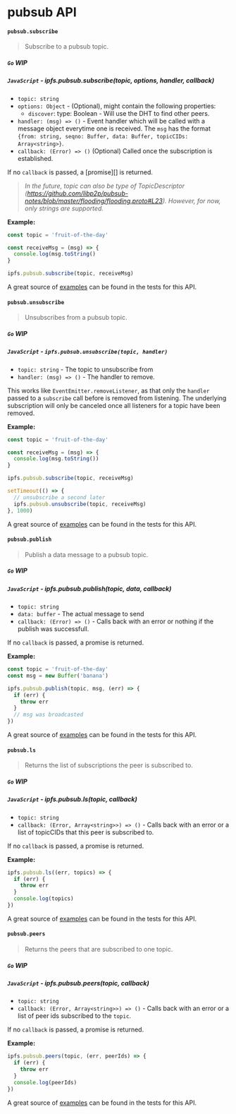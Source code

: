 pubsub API
==========

#### `pubsub.subscribe`

> Subscribe to a pubsub topic.

##### `Go` **WIP**

##### `JavaScript` - ipfs.pubsub.subscribe(topic, options, handler, callback)

- `topic: string`
- `options: Object` - (Optional), might contain the following properties:
  - `discover`: type: Boolean - Will use the DHT to find other peers.
- `handler: (msg) => ()` - Event handler which will be called with a message object everytime one is received. The `msg` has the format `{from: string, seqno: Buffer, data: Buffer, topicCIDs: Array<string>}`.
- `callback: (Error) => ()` (Optional) Called once the subscription is established.

If no `callback` is passed, a [promise][] is returned.

> _In the future, topic can also be type of TopicDescriptor (https://github.com/libp2p/pubsub-notes/blob/master/flooding/flooding.proto#L23). However, for now, only strings are supported._

**Example:**

```JavaScript
const topic = 'fruit-of-the-day'

const receiveMsg = (msg) => {
  console.log(msg.toString()
}

ipfs.pubsub.subscribe(topic, receiveMsg)
```

A great source of [examples][] can be found in the tests for this API.

#### `pubsub.unsubscribe`

> Unsubscribes from a pubsub topic.

##### `Go` **WIP**

##### `JavaScript` - `ipfs.pubsub.unsubscribe(topic, handler)`

- `topic: string` - The topic to unsubscribe from
- `handler: (msg) => ()` - The handler to remove.

This works like `EventEmitter.removeListener`, as that only the `handler` passed to a `subscribe` call before is removed from listening. The underlying subscription will only be canceled once all listeners for a topic have been removed.

**Example:**

```JavaScript
const topic = 'fruit-of-the-day'

const receiveMsg = (msg) => {
  console.log(msg.toString())
}

ipfs.pubsub.subscribe(topic, receiveMsg)

setTimeout(() => {
  // unsubscribe a second later
  ipfs.pubsub.unsubscribe(topic, receiveMsg)
}, 1000)
```

A great source of [examples][] can be found in the tests for this API.

#### `pubsub.publish`

> Publish a data message to a pubsub topic.

##### `Go` **WIP**

##### `JavaScript` - ipfs.pubsub.publish(topic, data, callback)

- `topic: string`
- `data: buffer` - The actual message to send
- `callback: (Error) => ()` - Calls back with an error or nothing if the publish was successfull.

If no `callback` is passed, a promise is returned.

**Example:**

```JavaScript
const topic = 'fruit-of-the-day'
const msg = new Buffer('banana')

ipfs.pubsub.publish(topic, msg, (err) => {
  if (err) {
    throw err
  }
  // msg was broadcasted
})
```

A great source of [examples][] can be found in the tests for this API.

#### `pubsub.ls`

> Returns the list of subscriptions the peer is subscribed to.

##### `Go` **WIP**

##### `JavaScript` - ipfs.pubsub.ls(topic, callback)

- `topic: string`
- `callback: (Error, Array<string>>) => ()` - Calls back with an error or a list of topicCIDs that this peer is subscribed to.

If no `callback` is passed, a promise is returned.

**Example:**

```JavaScript
ipfs.pubsub.ls((err, topics) => {
  if (err) {
    throw err
  }
  console.log(topics)
})
```

A great source of [examples][] can be found in the tests for this API.

#### `pubsub.peers`

> Returns the peers that are subscribed to one topic.

##### `Go` **WIP**

##### `JavaScript` - ipfs.pubsub.peers(topic, callback)

- `topic: string`
- `callback: (Error, Array<string>>) => ()` - Calls back with an error or a list of peer ids subscribed to the `topic`.

If no `callback` is passed, a promise is returned.

**Example:**

```JavaScript
ipfs.pubsub.peers(topic, (err, peerIds) => {
  if (err) {
    throw err
  }
  console.log(peerIds)
})
```

A great source of [examples][] can be found in the tests for this API.

[examples]: https://github.com/ipfs/interface-ipfs-core/blob/master/src/pubsub.js
